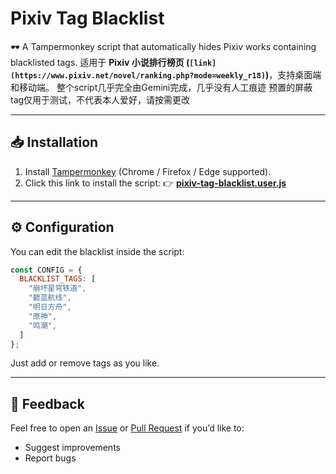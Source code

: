 # Pixiv Tag Blacklist

🕶️ A Tampermonkey script that automatically hides Pixiv works containing blacklisted tags.
适用于 **Pixiv 小说排行榜页 (`[link](https://www.pixiv.net/novel/ranking.php?mode=weekly_r18)`)**，支持桌面端和移动端。
整个script几乎完全由Gemini完成，几乎没有人工痕迹
预置的屏蔽tag仅用于测试，不代表本人爱好，请按需更改

---

## 📥 Installation

1. Install [Tampermonkey](https://www.tampermonkey.net/) (Chrome / Firefox / Edge supported).
2. Click this link to install the script:
   👉 [**pixiv-tag-blacklist.user.js**](./pixiv-tag-blacklist.user.js)

---

## ⚙️ Configuration

You can edit the blacklist inside the script:

```js
const CONFIG = {
  BLACKLIST_TAGS: [
    "崩坏星穹铁道",
    "碧蓝航线",
    "明日方舟",
    "原神",
    "鸣潮",
  ]
};
```

Just add or remove tags as you like.

---

## 💬 Feedback

Feel free to open an [Issue](../../issues) or [Pull Request](../../pulls) if you’d like to:

* Suggest improvements
* Report bugs
